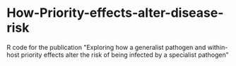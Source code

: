 # How-Priority-effects-alter-disease-risk
R code for the publication "Exploring how a generalist pathogen and within-host priority effects alter the risk of being infected by a specialist pathogen"
